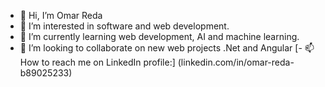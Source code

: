 - 👋 Hi, I’m Omar Reda
- 👀 I’m interested in software and web development.
- 🌱 I’m currently learning web development, AI and machine learning.
- 💞️ I’m looking to collaborate on new web projects .Net and Angular
[- 📫 How to reach me on LinkedIn profile:] (linkedin.com/in/omar-reda-b89025233)
